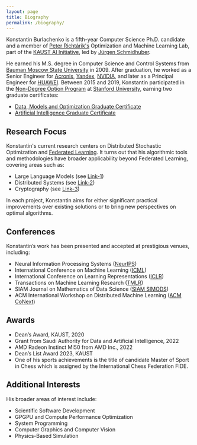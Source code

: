```yaml
---
layout: page
title: Biography
permalink: /biography/
---
```


Konstantin Burlachenko is a fifth-year Computer Science Ph.D. candidate and a member of [Peter Richtárik's](https://richtarik.org/) Optimization and Machine Learning Lab, part of the [KAUST AI Initiative](https://cemse.kaust.edu.sa/ai), led by [Jürgen Schmidhuber](https://people.idsia.ch/~juergen/).

He earned his M.S. degree in Computer Science and Control Systems from [Bauman Moscow State University](http://bmstu.ru/) in 2009. After graduation, he worked as a Senior Engineer for [Acronis](https://www.acronis.com/), [Yandex](https://en.wikipedia.org/wiki/Yandex), [NVIDIA](https://developer.nvidia.com/), and later as a Principal Engineer for [HUAWEI](https://huawei.ru/). Between 2015 and 2019, Konstantin participated in the [Non-Degree Option Program](https://online.stanford.edu/non-degree-option-program) at [Stanford University](https://www.stanford.edu/), earning two graduate certificates:

* [Data, Models and Optimization Graduate Certificate](https://online.stanford.edu/programs/data-models-and-optimization-graduate-certificate)
* [Artificial Intelligence Graduate Certificate](https://online.stanford.edu/programs/artificial-intelligence-graduate-certificate)

## Research Focus

Konstantin's current research centers on Distributed Stochastic Optimization and [Federated Learning](https://research.google/pubs/pub45648/).
It turns out that his algorithmic tools and methodologies have broader applicability beyond Federated Learning, covering areas such as:

* Large Language Models (see [Link-1](https://burlachenkok.github.io/pv-tuning-neurips/))
* Distributed Systems (see [Link-2](https://burlachenkok.github.io/ufednl-in-arxiv/))
* Cryptography (see [Link-3](https://burlachenkok.github.io/FL-Privacy-From-Compressor-Accepted-on-DML2023/))


In each project, Konstantin aims for either significant practical improvements over existing solutions or to bring new perspectives on optimal algorithms.


## Conferences

Konstantin’s work has been presented and accepted at prestigious venues, including:

- Neural Information Processing Systems ([NeurIPS](https://neurips.cc/))
- International Conference on Machine Learning ([ICML](https://icml.cc/))
- International Conference on Learning Representations ([ICLR](https://iclr.cc/))
- Transactions on Machine Learning Research ([TMLR](https://jmlr.org/tmlr/))
- SIAM Journal on Mathematics of Data Science ([SIAM SIMODS](https://www.siam.org/publications/journals/siam-journal-on-mathematics-of-data-science-simods))
- ACM International Workshop on Distributed Machine Learning ([ACM CoNext](https://www.sigcomm.org/events/conext-conference))

## Awards

* Dean’s Award, KAUST, 2020
* Grant from Saudi Authority for Data and Artificial Intelligence, 2022
* AMD Radeon Instinct MI50 from AMD Inc., 2022
* Dean’s List Award 2023, KAUST
* One of his sports achievements is the title of candidate Master of Sport in Chess which is assigned by the International Chess Federation FIDE.


## Additional Interests


His broader areas of interest include:

- Scientific Software Development
- GPGPU and Compute Performance Optimization
- System Programming
- Computer Graphics and Computer Vision
- Physics-Based Simulation
